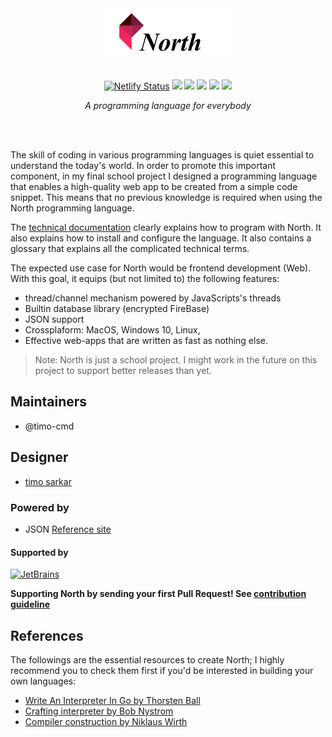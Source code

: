 <div align="center">
  <a href="https://north-lang.github.io" target="_blank"><img src="https://raw.githubusercontent.com/timo-cmd/clarence/master/northyyy.png" alt="N O R T H  -  L A N G" style="max-width:100%; margin: 0 auto;" width="200" height="80">
 </a>
  <br></br>
  
  [![Netlify Status](https://api.netlify.com/api/v1/badges/7f7be795-6fee-4a39-9441-48a358bf3cf5/deploy-status)](https://app.netlify.com/sites/ecstatic-spence-671906/deploys)
![](https://img.shields.io/badge/build-passing-brightgreen)
![](https://img.shields.io/badge/circleci-passing-brightgreen)
![](https://img.shields.io/badge/Self--host-passing-dodgerblue)
![](https://img.shields.io/badge/language-north-blueviolet)
![](https://img.shields.io/badge/86-ScoreMe-ff69b4)
  
  <em>A programming language for everybody</em>

</div>

<br></br>

The skill of coding in various programming languages is quiet essential to understand the today's world. In order to promote this important component, in my final school project I designed a programming language that enables a high-quality web app to be created from a simple code snippet. This means that no previous knowledge is required when using the North programming language. 

The <a href="">technical documentation</a> clearly explains how to program with North. It also explains how to install and configure the language. It also contains a glossary that explains all the complicated technical terms.

The expected use case for North would be frontend development (Web). With this goal, it equips (but not limited to) the following features:

- thread/channel mechanism powered by JavaScripts's threads
- Builtin database library (encrypted FireBase)
- JSON support
- Crossplaform: MacOS, Windows 10, Linux, 
- Effective web-apps that are written as fast as nothing else.

> Note: North is just a school project. I might work in the future on this project to support better releases than yet.

## Maintainers

- @timo-cmd

## Designer
- [timo sarkar](https://github.com/timo-cmd)


### Powered by

* JSON [Reference site](https://www.json.org/json-en.html)

#### Supported by 

[![JetBrains](https://d3nmt5vlzunoa1.cloudfront.net/wp-content/uploads/2015/12/JetBrains_Drive_to_develop.png)](https://www.jetbrains.com/?_ga=2.85138393.1173362852.1588427081-1506939487.1580310207)

**Supporting North by sending your first Pull Request! See [contribution guideline]()**


## References

The followings are the essential resources to create North; I highly recommend you to check them first if you'd be interested in building your own languages:

- [Write An Interpreter In Go by Thorsten Ball](https://interpreterbook.com)
- [Crafting interpreter by Bob Nystrom](https://craftinginterpreters.com/)
- [Compiler construction by Niklaus Wirth](https://inf.ethz.ch/personal/wirth/CompilerConstruction/index.html)


